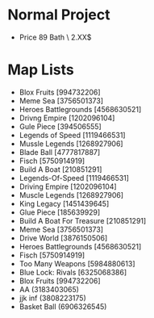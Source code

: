 # Normal Project

- Price 89 Bath  \ 2.XX$
# Map Lists

- Blox Fruits [994732206]
- Meme Sea [3756501373]
- Heroes Battlegrounds [4568630521]
- Drivng Empire [1202096104]
- Gule Piece [394506555]
- Legends of Speed [1119466531]
- Mussle Legends [1268927906]
- Blade Ball [4777817887]
- Fisch [5750914919]
- Build A Boat [210851291]
- Legends-Of-Speed [1119466531]
- Driving Empire [1202096104]
- Muscle Legends [1268927906]
- King Legacy [1451439645]
- Glue Piece [185639929]
- Build A Boat For Treasure [210851291]
- Meme Sea [3756501373]
- Drive World [3876150506]
- Heroes Battlegrounds [4568630521]
- Fisch [5750914919]
- Too Many Weapons [5984880613]
- Blue Lock: Rivals [6325068386]
- Blox Fruits [994732206]
- AA (3183403065)
- jjk inf (3808223175)
- Basket Ball (6906326545)
